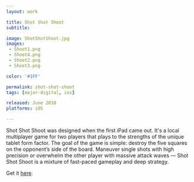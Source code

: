 ```yaml
---
layout: work

title: Shot Shot Shoot
subtitle:

image: ShotShotShoot.jpg
images:
 - Shoot1.png
 - Shoot4.png
 - Shoot2.png
 - Shoot3.png

color: '#1FF'

permalink: shot-shot-shoot
tags: [major-digital, ios]

released: June 2010
platforms: iOS

---
```


Shot Shot Shoot was designed when the first iPad came out. It's a local multiplayer game for two players that plays to the strengths of the unique tablet form factor. The goal of the game is simple: destroy the five squares on the opponent’s side of the board. Maneuver single shots with high precision or overwhelm the other player with massive attack waves &mdash; Shot Shot Shoot is a mixture of fast-paced gameplay and deep strategy.

Get it [here](https://apps.apple.com/se/app/shot-shot-shoot/id384423051).
